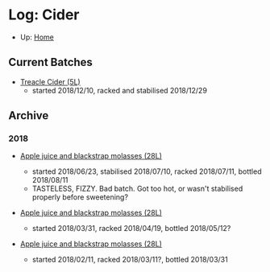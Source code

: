 # Log: Cider

* Up: [Home](../README.md)

## Current Batches

* [Treacle Cider (5L)](TreacleCider.md)
  * started 2018/12/10, racked and stabilised 2018/12/29

## Archive

### 2018

* [Apple juice and blackstrap molasses (28L)](BulkCider.md)
  * started 2018/06/23, stabilised 2018/07/10, racked 2018/07/11, bottled 2018/08/11
  * TASTELESS, FIZZY. Bad batch. Got too hot, or wasn't stabilised properly before sweetening?

* [Apple juice and blackstrap molasses (28L)](BulkCider.md)
  * started 2018/03/31, racked 2018/04/19, bottled 2018/05/12?

* [Apple juice and blackstrap molasses (28L)](BulkCider.md)
  * started 2018/02/11, racked 2018/03/11?, bottled 2018/03/31

